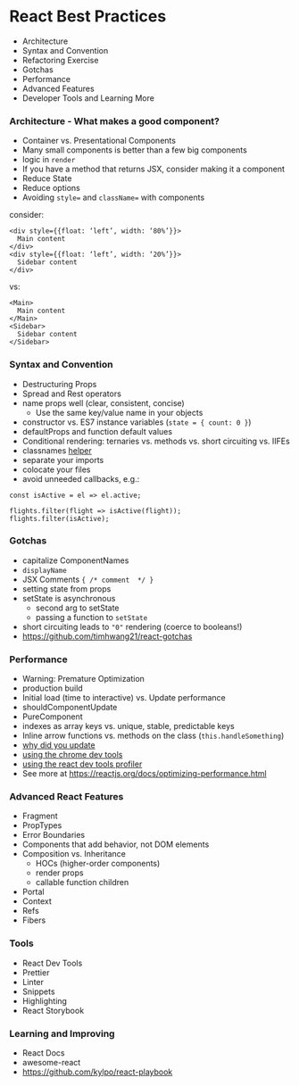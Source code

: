 # React Best Practices

- Architecture
- Syntax and Convention
- Refactoring Exercise
- Gotchas
- Performance
- Advanced Features
- Developer Tools and Learning More

### Architecture - What makes a good component?
- Container vs. Presentational Components
- Many small components is better than a few big components
- logic in `render`
- If you have a method that returns JSX, consider making it a component
- Reduce State
- Reduce options
- Avoiding `style=` and `className=` with components

consider:

```
<div style={{float: ‘left’, width: ‘80%’}}>
  Main content
</div>
<div style={{float: ‘left’, width: ‘20%’}}>
  Sidebar content
</div>
```

vs:

```
<Main>
  Main content
</Main>
<Sidebar>
  Sidebar content
</Sidebar>
```

### Syntax and Convention
- Destructuring Props
- Spread and Rest operators
- name props well (clear, consistent, concise)
  - Use the same key/value name in your objects
- constructor vs. ES7 instance variables (`state = { count: 0 }`)
- defaultProps and function default values
- Conditional rendering: ternaries vs. methods vs. short circuiting vs. IIFEs
- classnames [helper](https://github.com/JedWatson/classnames)
- separate your imports
- colocate your files
- avoid unneeded callbacks, e.g.:

```
const isActive = el => el.active;

flights.filter(flight => isActive(flight));
flights.filter(isActive);
```

### Gotchas
- capitalize ComponentNames
- `displayName`
- JSX Comments `{ /* comment  */ }`
- setting state from props
- setState is asynchronous
  - second arg to setState
  - passing a function to `setState`
- short circuiting leads to `"0"` rendering (coerce to booleans!)
- https://github.com/timhwang21/react-gotchas

### Performance
- Warning: Premature Optimization
- production build
- Initial load (time to interactive) vs. Update performance
- shouldComponentUpdate
- PureComponent
- indexes as array keys vs. unique, stable, predictable keys
- Inline arrow functions vs. methods on the class (`this.handleSomething`)
- [why did you update](https://github.com/maicki/why-did-you-update)
- [using the chrome dev tools](https://building.calibreapp.com/debugging-react-performance-with-react-16-and-chrome-devtools-c90698a522ad)
- [using the react dev tools profiler](https://reactjs.org/blog/2018/09/10/introducing-the-react-profiler.html)
- See more at https://reactjs.org/docs/optimizing-performance.html

### Advanced React Features
- Fragment
- PropTypes
- Error Boundaries
- Components that add behavior, not DOM elements
- Composition vs. Inheritance
  - HOCs (higher-order components)
  - render props
  - callable function children
- Portal
- Context
- Refs
- Fibers

### Tools
- React Dev Tools
- Prettier
- Linter
- Snippets
- Highlighting
- React Storybook

### Learning and Improving
- React Docs
- awesome-react
- https://github.com/kylpo/react-playbook
